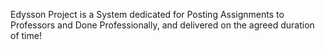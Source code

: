 Edysson Project is a System dedicated for Posting Assignments to Professors and Done Professionally, and delivered on the agreed duration of time!
